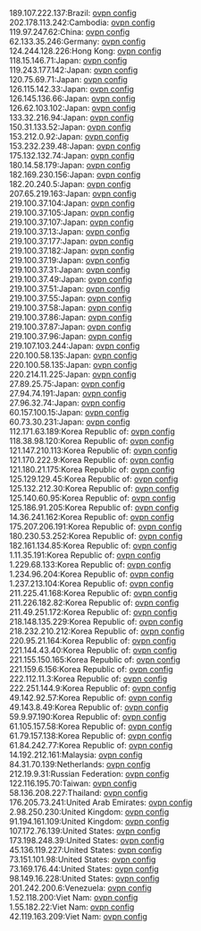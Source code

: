 189.107.222.137:Brazil: [ovpn config](vpn/189_107_222_137.ovpn)  
202.178.113.242:Cambodia: [ovpn config](vpn/202_178_113_242.ovpn)  
119.97.247.62:China: [ovpn config](vpn/119_97_247_62.ovpn)  
62.133.35.246:Germany: [ovpn config](vpn/62_133_35_246.ovpn)  
124.244.128.226:Hong Kong: [ovpn config](vpn/124_244_128_226.ovpn)  
118.15.146.71:Japan: [ovpn config](vpn/118_15_146_71.ovpn)  
119.243.177.142:Japan: [ovpn config](vpn/119_243_177_142.ovpn)  
120.75.69.71:Japan: [ovpn config](vpn/120_75_69_71.ovpn)  
126.115.142.33:Japan: [ovpn config](vpn/126_115_142_33.ovpn)  
126.145.136.66:Japan: [ovpn config](vpn/126_145_136_66.ovpn)  
126.62.103.102:Japan: [ovpn config](vpn/126_62_103_102.ovpn)  
133.32.216.94:Japan: [ovpn config](vpn/133_32_216_94.ovpn)  
150.31.133.52:Japan: [ovpn config](vpn/150_31_133_52.ovpn)  
153.212.0.92:Japan: [ovpn config](vpn/153_212_0_92.ovpn)  
153.232.239.48:Japan: [ovpn config](vpn/153_232_239_48.ovpn)  
175.132.132.74:Japan: [ovpn config](vpn/175_132_132_74.ovpn)  
180.14.58.179:Japan: [ovpn config](vpn/180_14_58_179.ovpn)  
182.169.230.156:Japan: [ovpn config](vpn/182_169_230_156.ovpn)  
182.20.240.5:Japan: [ovpn config](vpn/182_20_240_5.ovpn)  
207.65.219.163:Japan: [ovpn config](vpn/207_65_219_163.ovpn)  
219.100.37.104:Japan: [ovpn config](vpn/219_100_37_104.ovpn)  
219.100.37.105:Japan: [ovpn config](vpn/219_100_37_105.ovpn)  
219.100.37.107:Japan: [ovpn config](vpn/219_100_37_107.ovpn)  
219.100.37.13:Japan: [ovpn config](vpn/219_100_37_13.ovpn)  
219.100.37.177:Japan: [ovpn config](vpn/219_100_37_177.ovpn)  
219.100.37.182:Japan: [ovpn config](vpn/219_100_37_182.ovpn)  
219.100.37.19:Japan: [ovpn config](vpn/219_100_37_19.ovpn)  
219.100.37.31:Japan: [ovpn config](vpn/219_100_37_31.ovpn)  
219.100.37.49:Japan: [ovpn config](vpn/219_100_37_49.ovpn)  
219.100.37.51:Japan: [ovpn config](vpn/219_100_37_51.ovpn)  
219.100.37.55:Japan: [ovpn config](vpn/219_100_37_55.ovpn)  
219.100.37.58:Japan: [ovpn config](vpn/219_100_37_58.ovpn)  
219.100.37.86:Japan: [ovpn config](vpn/219_100_37_86.ovpn)  
219.100.37.87:Japan: [ovpn config](vpn/219_100_37_87.ovpn)  
219.100.37.96:Japan: [ovpn config](vpn/219_100_37_96.ovpn)  
219.107.103.244:Japan: [ovpn config](vpn/219_107_103_244.ovpn)  
220.100.58.135:Japan: [ovpn config](vpn/220_100_58_135.ovpn)  
220.100.58.135:Japan: [ovpn config](vpn/220_100_58_135.ovpn)  
220.214.11.225:Japan: [ovpn config](vpn/220_214_11_225.ovpn)  
27.89.25.75:Japan: [ovpn config](vpn/27_89_25_75.ovpn)  
27.94.74.191:Japan: [ovpn config](vpn/27_94_74_191.ovpn)  
27.96.32.74:Japan: [ovpn config](vpn/27_96_32_74.ovpn)  
60.157.100.15:Japan: [ovpn config](vpn/60_157_100_15.ovpn)  
60.73.30.231:Japan: [ovpn config](vpn/60_73_30_231.ovpn)  
112.171.63.189:Korea Republic of: [ovpn config](vpn/112_171_63_189.ovpn)  
118.38.98.120:Korea Republic of: [ovpn config](vpn/118_38_98_120.ovpn)  
121.147.210.113:Korea Republic of: [ovpn config](vpn/121_147_210_113.ovpn)  
121.170.222.9:Korea Republic of: [ovpn config](vpn/121_170_222_9.ovpn)  
121.180.21.175:Korea Republic of: [ovpn config](vpn/121_180_21_175.ovpn)  
125.129.129.45:Korea Republic of: [ovpn config](vpn/125_129_129_45.ovpn)  
125.132.212.30:Korea Republic of: [ovpn config](vpn/125_132_212_30.ovpn)  
125.140.60.95:Korea Republic of: [ovpn config](vpn/125_140_60_95.ovpn)  
125.186.91.205:Korea Republic of: [ovpn config](vpn/125_186_91_205.ovpn)  
14.36.241.162:Korea Republic of: [ovpn config](vpn/14_36_241_162.ovpn)  
175.207.206.191:Korea Republic of: [ovpn config](vpn/175_207_206_191.ovpn)  
180.230.53.252:Korea Republic of: [ovpn config](vpn/180_230_53_252.ovpn)  
182.161.134.85:Korea Republic of: [ovpn config](vpn/182_161_134_85.ovpn)  
1.11.35.191:Korea Republic of: [ovpn config](vpn/1_11_35_191.ovpn)  
1.229.68.133:Korea Republic of: [ovpn config](vpn/1_229_68_133.ovpn)  
1.234.96.204:Korea Republic of: [ovpn config](vpn/1_234_96_204.ovpn)  
1.237.213.104:Korea Republic of: [ovpn config](vpn/1_237_213_104.ovpn)  
211.225.41.168:Korea Republic of: [ovpn config](vpn/211_225_41_168.ovpn)  
211.226.182.82:Korea Republic of: [ovpn config](vpn/211_226_182_82.ovpn)  
211.49.251.172:Korea Republic of: [ovpn config](vpn/211_49_251_172.ovpn)  
218.148.135.229:Korea Republic of: [ovpn config](vpn/218_148_135_229.ovpn)  
218.232.210.212:Korea Republic of: [ovpn config](vpn/218_232_210_212.ovpn)  
220.95.21.164:Korea Republic of: [ovpn config](vpn/220_95_21_164.ovpn)  
221.144.43.40:Korea Republic of: [ovpn config](vpn/221_144_43_40.ovpn)  
221.155.150.165:Korea Republic of: [ovpn config](vpn/221_155_150_165.ovpn)  
221.159.6.156:Korea Republic of: [ovpn config](vpn/221_159_6_156.ovpn)  
222.112.11.3:Korea Republic of: [ovpn config](vpn/222_112_11_3.ovpn)  
222.251.144.9:Korea Republic of: [ovpn config](vpn/222_251_144_9.ovpn)  
49.142.92.57:Korea Republic of: [ovpn config](vpn/49_142_92_57.ovpn)  
49.143.8.49:Korea Republic of: [ovpn config](vpn/49_143_8_49.ovpn)  
59.9.97.190:Korea Republic of: [ovpn config](vpn/59_9_97_190.ovpn)  
61.105.157.58:Korea Republic of: [ovpn config](vpn/61_105_157_58.ovpn)  
61.79.157.138:Korea Republic of: [ovpn config](vpn/61_79_157_138.ovpn)  
61.84.242.77:Korea Republic of: [ovpn config](vpn/61_84_242_77.ovpn)  
14.192.212.161:Malaysia: [ovpn config](vpn/14_192_212_161.ovpn)  
84.31.70.139:Netherlands: [ovpn config](vpn/84_31_70_139.ovpn)  
212.19.9.31:Russian Federation: [ovpn config](vpn/212_19_9_31.ovpn)  
122.116.195.70:Taiwan: [ovpn config](vpn/122_116_195_70.ovpn)  
58.136.208.227:Thailand: [ovpn config](vpn/58_136_208_227.ovpn)  
176.205.73.241:United Arab Emirates: [ovpn config](vpn/176_205_73_241.ovpn)  
2.98.250.230:United Kingdom: [ovpn config](vpn/2_98_250_230.ovpn)  
91.194.161.109:United Kingdom: [ovpn config](vpn/91_194_161_109.ovpn)  
107.172.76.139:United States: [ovpn config](vpn/107_172_76_139.ovpn)  
173.198.248.39:United States: [ovpn config](vpn/173_198_248_39.ovpn)  
45.136.119.227:United States: [ovpn config](vpn/45_136_119_227.ovpn)  
73.151.101.98:United States: [ovpn config](vpn/73_151_101_98.ovpn)  
73.169.176.44:United States: [ovpn config](vpn/73_169_176_44.ovpn)  
98.149.16.228:United States: [ovpn config](vpn/98_149_16_228.ovpn)  
201.242.200.6:Venezuela: [ovpn config](vpn/201_242_200_6.ovpn)  
1.52.118.200:Viet Nam: [ovpn config](vpn/1_52_118_200.ovpn)  
1.55.182.22:Viet Nam: [ovpn config](vpn/1_55_182_22.ovpn)  
42.119.163.209:Viet Nam: [ovpn config](vpn/42_119_163_209.ovpn)  
